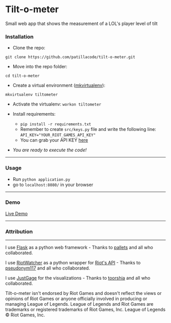 # Tilt-o-meter
Small web app that shows the measurement of a LOL's player level of tilt


### Installation

* Clone the repo:

`git clone https://github.com/patillacode/tilt-o-meter.git`

* Move into the repo folder:

`cd tilt-o-meter`

* Create a virtual environment ([mkvirtualenv](http://docs.python-guide.org/en/latest/dev/virtualenvs/)):

```mkvirtualenv tiltometer```

* Activate the virtualenv:
```workon tiltometer```

* Install requirements:

    * `pip install -r requirements.txt`
    * Remember to create `src/keys.py` file and write the following line: `API_KEY="YOUR_RIOT_GAMES_API_KEY"`
    * You can grab your API KEY [here](https://developer.riotgames.com/)

* _You are ready to execute the code!_

------------

### Usage
* Run `python application.py`
* go to `localhost:8080/` in your browser

------------

### Demo
[Live Demo](http://tilt-o-meter.jnnp2qm6t7.us-west-2.elasticbeanstalk.com/)

------------

### Attribution ###
-------------------
I use [Flask](https://github.com/pallets/flask) as a python web framework - Thanks to [pallets](https://github.com/pallets/) and all who collaborated.

I use [RiotWatcher](https://github.com/pseudonym117/Riot-Watcher) as a python wrapper for [Riot's API](developer.riotgames.com) - Thanks to [pseudonym117](https://github.com/pseudonym117) and all who collaborated.

I use [JustGage](https://github.com/toorshia/justgage) for the visualizations -  Thanks to [toorshia](https://github.com/toorshia) and all who collaborated.


Tilt-o-meter isn't endorsed by Riot Games and doesn't reflect the views or opinions of Riot Games or anyone officially involved in producing or managing League of Legends. League of Legends and Riot Games are trademarks or registered trademarks of Riot Games, Inc. League of Legends © Riot Games, Inc.
